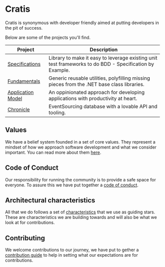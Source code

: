 # Cratis

Cratis is synonymous with developer friendly aimed at putting developers in the pit of success.

Below are some of the projects you'll find.

| Project | Description |
| ------- | ----------- |
| [Specifications](https://github.com/cratis/specifications) | Library to make it easy to leverage existing unit test frameworks to do BDD - Specification by Example. |
| [Fundamentals](https://github.com/cratis/fundamentals) | Generic reusable utilities, polyfilling missing pieces from the .NET base class libraries. |
| [Application Model](https://github.com/cratis/applicationmodel) | An oppinionated approach for developing applications with productivity at heart. |
| [Chronicle](https://github.com/cratis/chronicle) | EventSourcing database with a lovable API and tooling. |

## Values

We have a belief system founded in a set of core values.
They represent a mindset of how we approach software development and what we
consider important. You can read more about them [here](/values.md).

## Code of Conduct

Our responsibility for running the community is to provide a safe space for everyone. To assure this
we have put together a [code of conduct](/CODE_OF_CONDUCT.md).

## Architectural characteristics

All that we do follows a set of [characteristics](/characteristics.md) that we use as guiding stars.
These are characteristics we are building towards and will also be what we look at for contributions.

## Contributing

We welcome contributions to our journey, we have put to gether a [contribution guide](/contributing.md)
to help in setting what our expectations are for contributions.
